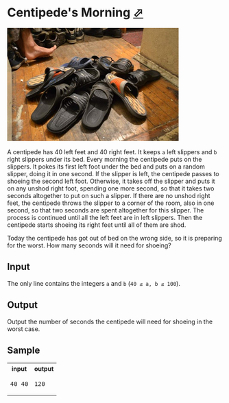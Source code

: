 # Centipede's Morning [⬀](https://acm.timus.ru/problem.aspx?space=1&num=1876)

![Problem illustration](1876.jpg)

A centipede has 40 left feet and 40 right feet. It keeps `a` left slippers and `b` right slippers under its bed. Every morning the centipede puts on the slippers. It pokes its first left foot under the bed and puts on a random slipper, doing it in one second. If the slipper is left, the centipede passes to shoeing the second left foot. Otherwise, it takes off the slipper and puts it on any unshod right foot, spending one more second, so that it takes two seconds altogether to put on such a slipper. If there are no unshod right feet, the centipede throws the slipper to a corner of the room, also in one second, so that two seconds are spent altogether for this slipper. The process is continued until all the left feet are in left slippers. Then the centipede starts shoeing its right feet until all of them are shod.

Today the centipede has got out of bed on the wrong side, so it is preparing for the worst. How many seconds will it need for shoeing?

## Input

The only line contains the integers `a` and `b` (`40 ≤ a, b ≤ 100`).

## Output

Output the number of seconds the centipede will need for shoeing in the worst case.

## Sample

<table>
<tr>
<th>input</th>
<th>output</th>
</tr>
<tr>
<td style="vertical-align: top">
<pre style="white-space:pre">
40 40
</pre>
</td>
<td style="vertical-align: top">
<pre style="white-space:pre">
120
</pre>
</td>
</tr>
</table>
